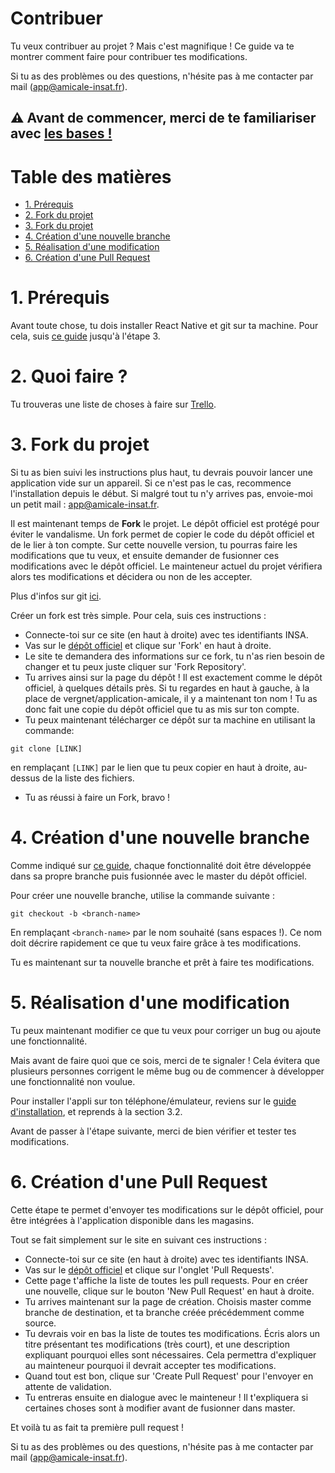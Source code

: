 # Contribuer

Tu veux contribuer au projet ? Mais c'est magnifique ! Ce guide va te montrer comment faire pour contribuer tes modifications.

Si tu as des problèmes ou des questions, n'hésite pas à me contacter par mail ([app@amicale-insat.fr](mailto:app@amicale-insat.fr)).


## ⚠️ Avant de commencer, merci de te familiariser avec [les bases !](LINKS.md)

# Table des matières

* [1. Prérequis](#1-prérequis)
* [2. Fork du projet](#2-fork-du-projet)
* [3. Fork du projet](#3-fork-du-projet)
* [4. Création d'une nouvelle branche](#4-création-dune-nouvelle-branche)
* [5. Réalisation d'une modification](#5-réalisation-dune-modification)
* [6. Création d'une Pull Request](#6-création-dune-pull-request)

# 1. Prérequis

Avant toute chose, tu dois installer React Native et git sur ta machine. Pour cela, suis [ce guide](INSTALL.md) jusqu'à l'étape 3.

# 2. Quoi faire ?

Tu trouveras une liste de choses à faire sur [Trello](https://trello.com/b/RMej49Uq/application-campus-insa).

# 3. Fork du projet

Si tu as bien suivi les instructions plus haut, tu devrais pouvoir lancer une application vide sur un appareil. Si ce n'est pas le cas, recommence l'installation depuis le début. Si malgré tout tu n'y arrives pas, envoie-moi un petit mail : [app@amicale-insat.fr](mailto:app@amicale-insat.fr).

Il est maintenant temps de **Fork** le projet. Le dépôt officiel est protégé pour éviter le vandalisme. Un fork permet de copier le code du dépôt officiel et de le lier à ton compte. Sur cette nouvelle version, tu pourras faire les modifications que tu veux, et ensuite demander de fusionner ces modifications avec le dépôt officiel. Le mainteneur actuel du projet vérifiera alors tes modifications et décidera ou non de les accepter.

Plus d'infos sur git [ici](LINKS.md).

Créer un fork est très simple. Pour cela, suis ces instructions :
 
 * Connecte-toi sur ce site (en haut à droite) avec tes identifiants INSA.
 * Vas sur le [dépôt officiel](https://git.etud.insa-toulouse.fr/vergnet/application-amicale) et clique sur 'Fork' en haut à droite.
 * Le site te demandera des informations sur ce fork, tu n'as rien besoin de changer et tu peux juste cliquer sur 'Fork Repository'.
 * Tu arrives ainsi sur la page du dépôt ! Il est exactement comme le dépôt officiel, à quelques détails près. Si tu regardes en haut à gauche, à la place de vergnet/application-amicale, il y a maintenant ton nom ! Tu as donc fait une copie du dépôt officiel que tu as mis sur ton compte.
 * Tu peux maintenant télécharger ce dépôt sur ta machine en utilisant la commande:
 ````shell script
git clone [LINK]
````
en remplaçant `[LINK]` par le lien que tu peux copier en haut à droite, au-dessus de la liste des fichiers.
* Tu as réussi à faire un Fork, bravo !

# 4. Création d'une nouvelle branche

Comme indiqué sur [ce guide](WORKFLOW.md), chaque fonctionnalité doit être développée dans sa propre branche puis fusionnée avec le master du dépôt officiel.

Pour créer une nouvelle branche, utilise la commande suivante :
````shell script
git checkout -b <branch-name>
````
En remplaçant `<branch-name>` par le nom souhaité (sans espaces !). Ce nom doit décrire rapidement ce que tu veux faire grâce à tes modifications.

Tu es maintenant sur ta nouvelle branche et prêt à faire tes modifications.

# 5. Réalisation d'une modification

Tu peux maintenant modifier ce que tu veux pour corriger un bug ou ajoute une fonctionnalité.

Mais avant de faire quoi que ce sois, merci de te signaler ! Cela évitera que plusieurs personnes corrigent le même bug ou de commencer à développer une fonctionnalité non voulue.

Pour installer l'appli sur ton téléphone/émulateur, reviens sur le [guide d'installation](INSTALL.md), et reprends à la section 3.2.

Avant de passer à l'étape suivante, merci de bien vérifier et tester tes modifications.

# 6. Création d'une Pull Request

Cette étape te permet d'envoyer tes modifications sur le dépôt officiel, pour être intégrées à l'application disponible dans les magasins.

Tout se fait simplement sur le site en suivant ces instructions :

* Connecte-toi sur ce site (en haut à droite) avec tes identifiants INSA.
* Vas sur le [dépôt officiel](https://git.etud.insa-toulouse.fr/vergnet/application-amicale) et clique sur l'onglet 'Pull Requests'.
* Cette page t'affiche la liste de toutes les pull requests. Pour en créer une nouvelle, clique sur le bouton 'New Pull  Request' en haut à droite.
* Tu arrives maintenant sur la page de création. Choisis master comme branche de destination, et ta branche créée précédemment comme source.
* Tu devrais voir en bas la liste de toutes tes modifications. Écris alors un titre présentant tes modifications (très court), et une description expliquant pourquoi elles sont nécessaires. Cela permettra d'expliquer au mainteneur pourquoi il devrait accepter tes modifications.
* Quand tout est bon, clique sur 'Create Pull Request' pour l'envoyer en attente de validation.
* Tu entreras ensuite en dialogue avec le mainteneur ! Il t'expliquera si certaines choses sont à modifier avant de fusionner dans master.

Et voilà tu as fait ta première pull request !

Si tu as des problèmes ou des questions, n'hésite pas à me contacter par mail ([app@amicale-insat.fr](mailto:app@amicale-insat.fr)).
